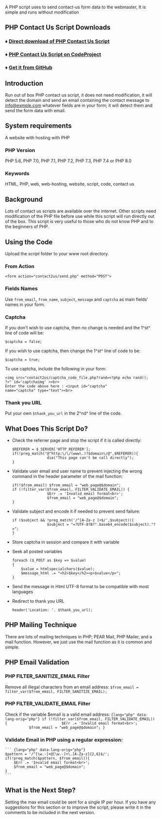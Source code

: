 A PHP script uses to send contact-us form data to the webmaster, It is
simple and runs without modification

PHP Contact Us Script Downloads
-------------------------------
### ♦ [Direct download of PHP Contact Us Script](https://www.miniindustry.com/a/downloads/contact2us.zip)
### ♦ [PHP Contact Us Script on CodeProject](https://www.codeproject.com/KB/PHP/1139299.aspx)
### ♦ [Get it from GitHub](https://github.com/NewPast/PHP-Contact-Us-Script)

Introduction
------------
Run out of box PHP contact us script, it does not need modification, it
will detect the domain and send an email containing the contact message
to info@exmple.com whatever fields are in your form; it will detect them
and send the form data with email.

System requirements
-------------------
A website with hosting with PHP
### PHP Version
PHP 5.6, PHP 7.0, PHP 7.1, PHP 7.2, PHP 7.3, PHP 7.4 or PHP 8.0
### Keywords
HTML, PHP, web, web-hosting, website, script, code, contact us

Background
----------
Lots of contact us scripts are available over the internet. Other
scripts need modification of the PHP file before use while this script
will run directly out of the box. This script is very useful to those
who do not know PHP and to the beginners of PHP.

Using the Code
--------------
Upload the *script* folder to your www root directory.
### From Action
``` {lang="html" data-lang-orig="html"}
<form action="contact2us/send.php" method="POST">
```
### Fields Names
Use `from_email`, `from_name`, `subject`, `message` and `captcha` as
main fields' names in your form.
### Captcha
If you don't wish to use captcha, then no change is needed and the 1^st^
line of code will be:
``` {lang="php" data-lang-orig="php"}
$captcha = false;
```
If you wish to use captcha, then change the 1^st^ line of code to be:
``` {lang="php" data-lang-orig="php"}
$captcha = true;
```
To use captcha, include the following in your form:
``` {lang="php" data-lang-orig="php"}
<img src="contact2us/captcha_code_file.php?rand=<?php echo rand(); 
?>" id='captchaimg' ><br>
Enter the code above here : <input id="captcha" 
name="captcha" type="text"><br>
```
### Thank you URL
Put your own `$thank_you_url` in the 2^nd^ line of the code.

What Does This Script Do?
-------------------------
*   Check the referrer page and stop the script if it is called
    directly:

    ``` {lang="php" data-lang-orig="php"}
    $REFERER = $_SERVER['HTTP_REFERER'];
    if(!preg_match("@^http:\/\/(www\.)?$domain\/@",$REFERER)){
                    die("This page can't be call directly");
    }
    ```
*   Validate user email and user name to prevent injecting the wrong
    command in the header parameter of the mail function:

    ``` {lang="php" data-lang-orig="php"}
    if(!$from_email) $from_email = "web_page@$domain";
    if (!filter_var($from_email, FILTER_VALIDATE_EMAIL)) {
                    $Err .= 'Invalid email format<br>';
                    $from_email = "web_page@$domain";
    }
    ```
*   Validate subject and encode it if needed to prevent send failure:
    ``` {lang="php" data-lang-orig="php"}
    if ($subject && !preg_match('/^[A-Za-z ]+$/',$subject)){
                    $subject = "=?UTF-8?B?".base64_encode($subject)."?=";
    }
    ```
*   Store captcha in session and compare it with variable
*   Seek all posted variables
    ``` {lang="php" data-lang-orig="php"}
    foreach ($_POST as $key => $value)
    {
        $value = htmlspecialchars($value);
        $message_html .= "<h2>$key</h2><p>$value</p>";
    }
    ```
*   Send the message in Html UTF-8 format to be compatible with most
    languages
*   Redirect to thank you URL
    ``` {lang="php" data-lang-orig="php"}
    header('Location: '. $thank_you_url);
    ```
 
PHP Mailing Technique
---------------------
There are lots of mailing techniques in PHP; PEAR Mail, PHP Mailer, and
a mail function. However, we just use the mail function as it is common
and simple.

PHP Email Validation
--------------------
### PHP FILTER\_SANITIZE\_EMAIL Filter
Remove all illegal characters from an email address:
    ```
    $from_email = filter_var($from_email, FILTER_SANITIZE_EMAIL);
    ```
### PHP FILTER\_VALIDATE\_EMAIL Filter
Check if the variable \$email is a valid email address:
    ```{lang="php" data-lang-orig="php"}
    if (!filter_var($from_email, FILTER_VALIDATE_EMAIL)) {                    
        $Err .= 'Invalid email format<br>';               
        $from_email = "web_page@$domain";
    }
    ```
### Validate Email in PHP using a regular expression:
    ``` {lang="php" data-lang-orig="php"}
    $pattern = '/^[\w.-]+@[\w.-]+\.[A-Za-z]{2,6}$/';
    if(!preg_match($pattern, $from_email)){ 
        $Err .= 'Invalid email format<br>';               
        $from_email = "web_page@$domain";
    }
    ```
What is the Next Step?
----------------------
Setting the max email could be sent for a single IP per hour. If you
have any suggestions for this section or to improve the script; please
write it in the comments to be included in the next version.
